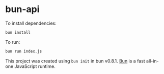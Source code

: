 # bun-api

To install dependencies:

```bash
bun install
```

To run:

```bash
bun run index.js
```

This project was created using `bun init` in bun v0.8.1. [Bun](https://bun.sh) is a fast all-in-one JavaScript runtime.
